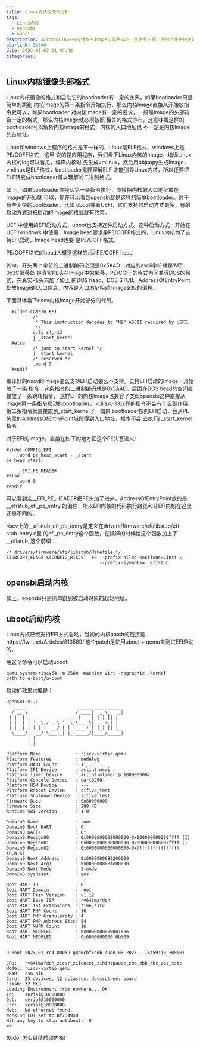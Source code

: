 ```yaml
---
title: Linux内核镜像头分析
tags:
  - Linux内核
  - opensbi
  - uboot
description: 本文分析Linux内核镜像中Image头部格式的一些相关问题，使用的硬件构架是riscv， 分析中使用的内核版本使用v6.1
abbrlink: 36540
date: 2023-01-07 21:07:42
categories:
---
```


Linux内核镜像头部格式
----------------------

 Linux内核镜像的格式和启动它的bootloader有一定的关系。如果bootloader只是简单的跳到
 内核Image的第一条指令开始执行，那么内核Image直接从开始放指令就可以，如果bootloader
 对内核Image有一定的要求，一般是Image的头部符合一定的格式，那么内核Image就必须按照
 相关的格式排布，这意味着这样的bootloader可以解析内核Image的格式，内核的入口地址也
 不一定是内核Image的首地址。

 Linux和windows上程序的格式是不一样的，Linux是ELF格式、windows上是PE/COFF格式，这里
 说的是应用程序，我们看下Linux内核的Image。编译Linux内核的log可以看见，编译内核时
 先生成vmlinux，然后用objcopy生成Image，vmlinux是ELF格式，bootloader需要理解ELF
 才能引导Linux内核，所以还要把ELF转变成bootloader可以理解的二进制格式。

 如上，如果bootloader直接从第一条指令执行，直接把内核的入口地址放在Image的开始就
 可以，现在可以看到opensbi就是这样的简单bootloader。对于有些复杂的bootloader，比如
 uboot或者UEFI，它们支持的启动方式更多，有的启动方式对被启动的Image的格式就有约束。

 UEFI中使用的EFI启动方式，uboot也支持这种启动方式。这种启动方式一开始在UEFI/windows
 中使用，Image head要求是PE/COFF格式的，Linux内核为了支持EFI启动，Image head也要
 是PE/COFF格式。

 PE/COFF格式的head大概是这样的:
 ![PE/COFF head](PE_COFF_head.png)

 其中，开头两个字节的二进制编码必须是0x5A4D，对应的ascii字符就是‘MZ’，0x3C偏移处
 是真实PE头在Image中的偏移，PE/COFF的格式为了兼容DOS的格式，在真实PE头前加了如上
 的DOS head、DOS STUB。AddressOfEntryPoint处放Image的入口信息，内容是入口地址相对
 Image起始的偏移。

 下面具体看下riscv内核Image开始部分的代码。
```
  #ifdef CONFIG_EFI
          /*
           * This instruction decodes to "MZ" ASCII required by UEFI.
           */
          c.li s4,-13
          j _start_kernel
  #else
          /* jump to start kernel */
          j _start_kernel
          /* reserved */
          .word 0
  #endif
```
 编译好的riscv的Image要么支持EFI启动要么不支持。支持EFI启动的Image一开始放了一条
 指令，这条指令的二进制编码就是0x5A4D，后面在DOS head的空间直接放了一条跳转指令，
 这样EFI的内核Image也兼容了类似opensbi这种直接从Image第一条指令启动的bootloader，
 c.li s4,-13这样的指令不会有什么副作用，第二条指令就直接跳到_start_kernel了，如果
 bootloader按照EFI启动，会从PE头里的AddressOfEntryPoint域段得到入口地址，根本不会
 去执行j _start_kernel指令。

 对于EFI的Image，直接在如下的地方把这个PE头塞进来:
```
#ifdef CONFIG_EFI
	.word pe_head_start - _start
pe_head_start:

	__EFI_PE_HEADER
#else
	.word 0
#endif
```
 可以看到宏__EFI_PE_HEADER把PE头加了进来，AddressOfEntryPoint放的是__efistub_efi_pe_entry
 的偏移，所以EFI内核的代码执行路径和非EFI内核在这里还是不同的。

 riscv上的__efistub_efi_pe_entry是定义在drivers/firmware/efi/libstub/efi-stub-entry.c里
 的efi_pe_entry这个函数，在编译的时候给这个函数加上了__efistub_这个前缀：
```
/* drivers/firmware/efi/libstub/Makefile */
STUBCOPY_FLAGS-$(CONFIG_RISCV)  += --prefix-alloc-sections=.init \
                                   --prefix-symbols=__efistub_
```

opensbi启动内核
----------------

 如上，opensbi只是简单跳到被启动对象的起始地址。

uboot启动内核
--------------

 Linux内核已经支持EFI方式启动，当初的内核patch的链接是https://lwn.net/Articles/813589/
 这个patch是使用uboot + qemu来测试EFI启动的。

 用这个命令可以启动uboot:
```
qemu-system-riscv64 -m 256m -machine virt -nographic -kernel path_to_u-boot/u-boot
```
 启动的效果大概是：
```
OpenSBI v1.1
   ____                    _____ ____ _____
  / __ \                  / ____|  _ \_   _|
 | |  | |_ __   ___ _ __ | (___ | |_) || |
 | |  | | '_ \ / _ \ '_ \ \___ \|  _ < | |
 | |__| | |_) |  __/ | | |____) | |_) || |_
  \____/| .__/ \___|_| |_|_____/|____/_____|
        | |
        |_|

Platform Name             : riscv-virtio,qemu
Platform Features         : medeleg
Platform HART Count       : 1
Platform IPI Device       : aclint-mswi
Platform Timer Device     : aclint-mtimer @ 10000000Hz
Platform Console Device   : uart8250
Platform HSM Device       : ---
Platform Reboot Device    : sifive_test
Platform Shutdown Device  : sifive_test
Firmware Base             : 0x80000000
Firmware Size             : 288 KB
Runtime SBI Version       : 1.0

Domain0 Name              : root
Domain0 Boot HART         : 0
Domain0 HARTs             : 0*
Domain0 Region00          : 0x0000000002000000-0x000000000200ffff (I)
Domain0 Region01          : 0x0000000080000000-0x000000008007ffff ()
Domain0 Region02          : 0x0000000000000000-0xffffffffffffffff (R,W,X)
Domain0 Next Address      : 0x0000000080200000
Domain0 Next Arg1         : 0x000000008fe00000
Domain0 Next Mode         : S-mode
Domain0 SysReset          : yes

Boot HART ID              : 0
Boot HART Domain          : root
Boot HART Priv Version    : v1.12
Boot HART Base ISA        : rv64imafdch
Boot HART ISA Extensions  : time,sstc
Boot HART PMP Count       : 16
Boot HART PMP Granularity : 4
Boot HART PMP Address Bits: 54
Boot HART MHPM Count      : 16
Boot HART MIDELEG         : 0x0000000000001666
Boot HART MEDELEG         : 0x0000000000f0b509


U-Boot 2023.01-rc4-00059-g8d6cbf5e6b (Jan 05 2023 - 15:59:10 +0800)

CPU:   rv64imafdch_zicsr_zifencei_zihintpause_zba_zbb_zbc_zbs_sstc
Model: riscv-virtio,qemu
DRAM:  256 MiB
Core:  25 devices, 12 uclasses, devicetree: board
Flash: 32 MiB
Loading Environment from nowhere... OK
In:    serial@10000000
Out:   serial@10000000
Err:   serial@10000000
Net:   No ethernet found.
Working FDT set to 8f734950
Hit any key to stop autoboot:  0 
=> 
```
 (todo: 怎么继续启动内核)
